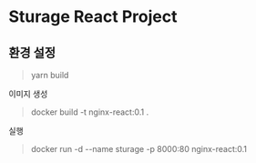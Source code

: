 # Sturage React Project

## 환경 설정

> yarn build

이미지 생성

> docker build -t nginx-react:0.1 .

실행

> docker run -d --name sturage -p 8000:80 nginx-react:0.1
